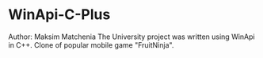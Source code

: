 # WinApi-C-Plus
Author: Maksim Matchenia
The University project was written using WinApi in C++. Clone of popular mobile game "FruitNinja".

